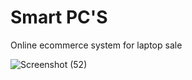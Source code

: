 # Smart PC'S
 Online ecommerce system for laptop sale
 
 ![Screenshot (52)](https://user-images.githubusercontent.com/50916200/119253565-84210600-bbba-11eb-9365-b35bf0a26a08.png)

